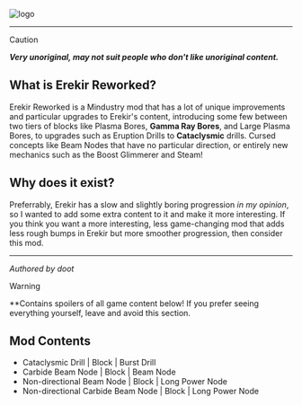 ![logo](https://github.com/gh-doot/erekir-reworked/blob/2bb21cfe233c7c8abecdaddb1f24dc0b784da52c/githubrepository/pixil-frame-0%20(2).png)

---

> [!CAUTION]
> ***Very unoriginal, may not suit people who don't like unoriginal content.***

## What is Erekir Reworked?
Erekir Reworked is a Mindustry mod that has a lot of unique improvements and particular upgrades to Erekir's content, introducing some few between two tiers of blocks like Plasma Bores, **Gamma Ray Bores**, and Large Plasma Bores, to upgrades such as Eruption Drills to **Cataclysmic** drills. Cursed concepts like Beam Nodes that have no particular direction, or entirely new mechanics such as the Boost Glimmerer and Steam!

## Why does it exist?
Preferrably, Erekir has a slow and slightly boring progression *in my opinion*, so I wanted to add some extra content to it and make it more interesting. If you think you want a more interesting, less game-changing mod that adds less rough bumps in Erekir but more smoother progression, then consider this mod.

---

*Authored by doot*





















> [!WARNING]
> **Contains spoilers of all game content below! If you prefer seeing everything yourself, leave and avoid this section.

## Mod Contents
- Cataclysmic Drill | Block | Burst Drill
- Carbide Beam Node | Block | Beam Node
- Non-directional Beam Node | Block | Long Power Node
- Non-directional Carbide Beam Node | Block | Long Power Node

